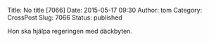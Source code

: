 Title: No title [7066]
Date: 2015-05-17 09:30
Author: tom
Category: CrossPost
Slug: 7066
Status: published

Hon ska hjälpa regeringen med däckbyten.

